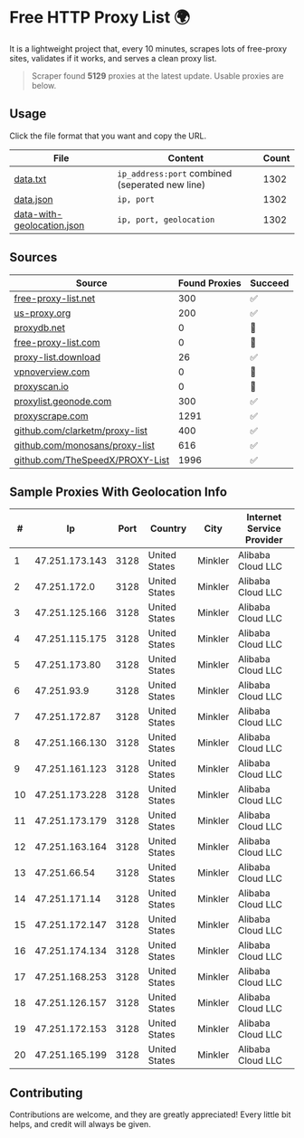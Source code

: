 
# Free HTTP Proxy List 🌍

It is a lightweight project that, every 10 minutes, scrapes lots of free-proxy sites, validates if it works, and serves a clean proxy list.


> Scraper found **5129** proxies at the latest update. Usable proxies are below.

## Usage

Click the file format that you want and copy the URL.


|File|Content|Count|
|----|-------|-----|
|[data.txt](https://raw.githubusercontent.com/themiralay/Proxy-List-World/master/data.txt)|`ip_address:port` combined (seperated new line)|1302|
|[data.json](https://raw.githubusercontent.com/themiralay/Proxy-List-World/master/data.json)|`ip, port`|1302|
|[data-with-geolocation.json](https://raw.githubusercontent.com/themiralay/Proxy-List-World/master/data-with-geolocation.json)|`ip, port, geolocation`|1302|

## Sources

|Source|Found Proxies|Succeed|
|------|-------------|-------|
|[free-proxy-list.net](https://free-proxy-list.net)|300|✅|
|[us-proxy.org](https://www.us-proxy.org)|200|✅|
|[proxydb.net](http://proxydb.net)|0|🚫|
|[free-proxy-list.com](https://free-proxy-list.com/?page=&port=&type%5B%5D=http&type%5B%5D=https&up_time=0&search=Search)|0|🚫|
|[proxy-list.download](https://www.proxy-list.download/HTTP)|26|✅|
|[vpnoverview.com](https://vpnoverview.com/privacy/anonymous-browsing/free-proxy-servers)|0|🚫|
|[proxyscan.io](https://www.proxyscan.io)|0|🚫|
|[proxylist.geonode.com](https://proxylist.geonode.com/api/proxy-list?limit=300&page=1&sort_by=lastChecked&sort_type=desc&protocols=http,https)|300|✅|
|[proxyscrape.com](https://api.proxyscrape.com/v2/?request=displayproxies&protocol=http&timeout=10000&country=all&ssl=all&anonymity=all)|1291|✅|
|[github.com/clarketm/proxy-list](https://raw.githubusercontent.com/clarketm/proxy-list/master/proxy-list-raw.txt)|400|✅|
|[github.com/monosans/proxy-list](https://raw.githubusercontent.com/monosans/proxy-list/main/proxies/http.txt)|616|✅|
|[github.com/TheSpeedX/PROXY-List](https://raw.githubusercontent.com/TheSpeedX/PROXY-List/master/http.txt)|1996|✅|


## Sample Proxies With Geolocation Info

|#|Ip|Port|Country|City|Internet Service Provider|
|-|--|----|-------|----|-------------------------|
|1|47.251.173.143|3128|United States|Minkler|Alibaba Cloud LLC|
|2|47.251.172.0|3128|United States|Minkler|Alibaba Cloud LLC|
|3|47.251.125.166|3128|United States|Minkler|Alibaba Cloud LLC|
|4|47.251.115.175|3128|United States|Minkler|Alibaba Cloud LLC|
|5|47.251.173.80|3128|United States|Minkler|Alibaba Cloud LLC|
|6|47.251.93.9|3128|United States|Minkler|Alibaba Cloud LLC|
|7|47.251.172.87|3128|United States|Minkler|Alibaba Cloud LLC|
|8|47.251.166.130|3128|United States|Minkler|Alibaba Cloud LLC|
|9|47.251.161.123|3128|United States|Minkler|Alibaba Cloud LLC|
|10|47.251.173.228|3128|United States|Minkler|Alibaba Cloud LLC|
|11|47.251.173.179|3128|United States|Minkler|Alibaba Cloud LLC|
|12|47.251.163.164|3128|United States|Minkler|Alibaba Cloud LLC|
|13|47.251.66.54|3128|United States|Minkler|Alibaba Cloud LLC|
|14|47.251.171.14|3128|United States|Minkler|Alibaba Cloud LLC|
|15|47.251.172.147|3128|United States|Minkler|Alibaba Cloud LLC|
|16|47.251.174.134|3128|United States|Minkler|Alibaba Cloud LLC|
|17|47.251.168.253|3128|United States|Minkler|Alibaba Cloud LLC|
|18|47.251.126.157|3128|United States|Minkler|Alibaba Cloud LLC|
|19|47.251.172.153|3128|United States|Minkler|Alibaba Cloud LLC|
|20|47.251.165.199|3128|United States|Minkler|Alibaba Cloud LLC|



## Contributing

Contributions are welcome, and they are greatly appreciated! Every
little bit helps, and credit will always be given.

